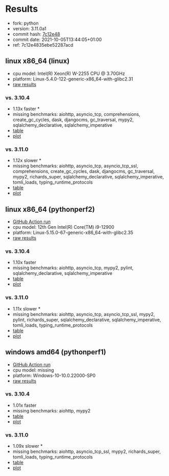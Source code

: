 # Results

- fork: python
- version: 3.11.0a1
- commit hash: [7c12e48](https://github.com/python/cpython/commit/7c12e48)
- commit date: 2021-10-05T13:44:05+01:00
- ref: 7c12e4835ebe52287acd

## linux x86_64 (linux)

- cpu model: Intel(R) Xeon(R) W-2255 CPU @ 3.70GHz
- platform: Linux-5.4.0-122-generic-x86_64-with-glibc2.31
- [raw results](bm-20211005-linux-x86_64-python-7c12e4835ebe52287acd-3.11.0a1-7c12e48.json)

### vs. 3.10.4

- 1.13x faster \*
- missing benchmarks: aiohttp, asyncio_tcp, comprehensions, create_gc_cycles, dask, djangocms, gc_traversal, mypy2, sqlalchemy_declarative, sqlalchemy_imperative
- [table](bm-20211005-linux-x86_64-python-7c12e4835ebe52287acd-3.11.0a1-7c12e48-vs-3.10.4.md)
- [plot](bm-20211005-linux-x86_64-python-7c12e4835ebe52287acd-3.11.0a1-7c12e48-vs-3.10.4.png)

### vs. 3.11.0

- 1.12x slower \*
- missing benchmarks: aiohttp, asyncio_tcp, asyncio_tcp_ssl, comprehensions, create_gc_cycles, dask, djangocms, gc_traversal, mypy2, richards_super, sqlalchemy_declarative, sqlalchemy_imperative, tomli_loads, typing_runtime_protocols
- [table](bm-20211005-linux-x86_64-python-7c12e4835ebe52287acd-3.11.0a1-7c12e48-vs-3.11.0.md)
- [plot](bm-20211005-linux-x86_64-python-7c12e4835ebe52287acd-3.11.0a1-7c12e48-vs-3.11.0.png)

## linux x86_64 (pythonperf2)

- [GitHub Action run](https://github.com/faster-cpython/benchmarking/actions/runs/4513535079)
- cpu model: 12th Gen Intel(R) Core(TM) i9-12900
- platform: Linux-5.15.0-67-generic-x86_64-with-glibc2.35
- [raw results](bm-20211005-pythonperf2-x86_64-python-7c12e4835ebe52287acd-3.11.0a1-7c12e48.json)

### vs. 3.10.4

- 1.10x faster
- missing benchmarks: aiohttp, asyncio_tcp, mypy2, pylint, sqlalchemy_declarative, sqlalchemy_imperative
- [table](bm-20211005-pythonperf2-x86_64-python-7c12e4835ebe52287acd-3.11.0a1-7c12e48-vs-3.10.4.md)
- [plot](bm-20211005-pythonperf2-x86_64-python-7c12e4835ebe52287acd-3.11.0a1-7c12e48-vs-3.10.4.png)

### vs. 3.11.0

- 1.11x slower \*
- missing benchmarks: aiohttp, asyncio_tcp, asyncio_tcp_ssl, mypy2, pylint, richards_super, sqlalchemy_declarative, sqlalchemy_imperative, tomli_loads, typing_runtime_protocols
- [table](bm-20211005-pythonperf2-x86_64-python-7c12e4835ebe52287acd-3.11.0a1-7c12e48-vs-3.11.0.md)
- [plot](bm-20211005-pythonperf2-x86_64-python-7c12e4835ebe52287acd-3.11.0a1-7c12e48-vs-3.11.0.png)

## windows amd64 (pythonperf1)

- [GitHub Action run](https://github.com/faster-cpython/benchmarking/actions/runs/4483410660)
- cpu model: missing
- platform: Windows-10-10.0.22000-SP0
- [raw results](bm-20211005-pythonperf1-amd64-python-7c12e4835ebe52287acd-3.11.0a1-7c12e48.json)

### vs. 3.10.4

- 1.01x faster
- missing benchmarks: aiohttp, mypy2
- [table](bm-20211005-pythonperf1-amd64-python-7c12e4835ebe52287acd-3.11.0a1-7c12e48-vs-3.10.4.md)
- [plot](bm-20211005-pythonperf1-amd64-python-7c12e4835ebe52287acd-3.11.0a1-7c12e48-vs-3.10.4.png)

### vs. 3.11.0

- 1.09x slower \*
- missing benchmarks: aiohttp, asyncio_tcp_ssl, mypy2, richards_super, tomli_loads, typing_runtime_protocols
- [table](bm-20211005-pythonperf1-amd64-python-7c12e4835ebe52287acd-3.11.0a1-7c12e48-vs-3.11.0.md)
- [plot](bm-20211005-pythonperf1-amd64-python-7c12e4835ebe52287acd-3.11.0a1-7c12e48-vs-3.11.0.png)

